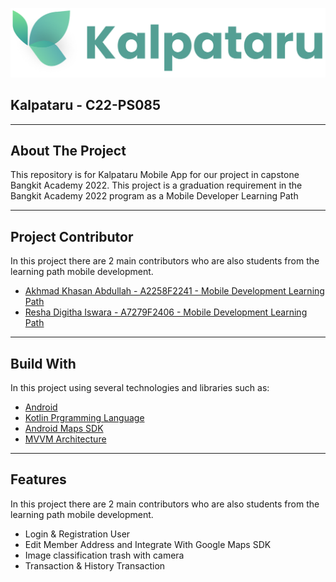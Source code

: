 
![Logo Kalpataru](https://raw.githubusercontent.com/Bangkit-Capstone-C22-PS085/kalpataru-waste-classification/master/assets/logo.png)

## Kalpataru - C22-PS085</h1>
<hr>
<h2>About The Project</h2>
<p>
  This repository is for Kalpataru Mobile App for our project in capstone Bangkit Academy 2022. 
  This project is a graduation requirement in the Bangkit Academy 2022 program as a Mobile Developer Learning Path
</p>

<hr>

<h2>Project Contributor</h2>
<p>
  In this project there are 2 main contributors who are also students from the learning path mobile development.
</p>
<ul>
  <li><a href="https://github.com/akhmadkhasan68">Akhmad Khasan Abdullah - A2258F2241 - Mobile Development Learning Path</a></li>
  <li><a href="https://github.com/iswararesha">Resha Digitha Iswara - A7279F2406 - Mobile Development Learning Path</a></li>
</ul>

<hr>

<h2>Build With</h2>
<p>
  In this project using several technologies and libraries such as:
</p>
<ul>
  <li><a href="https://developer.android.com/">Android</a></li>
  <li><a href="https://kotlinlang.org/">Kotlin Prgramming Language</a></li>
  <li><a href="https://developers.google.com/maps/documentation/android-sdk/overview">Android Maps SDK</a></li>
  <li><a href="https://en.wikipedia.org/wiki/Model%E2%80%93view%E2%80%93viewmodel">MVVM Architecture</a></li>
</ul>

<hr>
<h2>Features</h2>
<p>
  In this project there are 2 main contributors who are also students from the learning path mobile development.
</p>
<ul>
  <li>Login & Registration User</li> 
  <li>Edit Member Address and Integrate With Google Maps SDK</li> 
  <li>Image classification trash with camera</li> 
  <li>Transaction & History Transaction</li> 
</ul>

